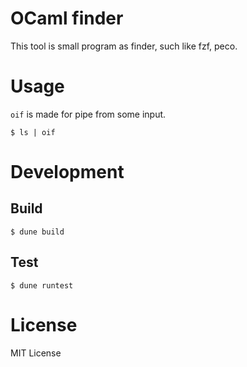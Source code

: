 # OCaml finder #
This tool is small program as finder, such like fzf, peco.

# Usage #
`oif` is made for pipe from some input.

```shell
$ ls | oif
```

# Development #

## Build ##

```shell
$ dune build
```

## Test ##

```shell
$ dune runtest
```

# License #

MIT License
